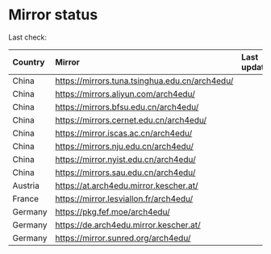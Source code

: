 <script src="./time.js"></script>
# Mirror status
Last check: <script type="text/javascript">localize(1736836162.5437946);</script>

|Country|Mirror|Last update|
|:------|:-----|:----------|
|China|https://mirrors.tuna.tsinghua.edu.cn/arch4edu/|<script type="text/javascript">localize(1736793744);</script>|
|China|https://mirrors.aliyun.com/arch4edu/|<script type="text/javascript">localize(1736793744);</script>|
|China|https://mirrors.bfsu.edu.cn/arch4edu/|<script type="text/javascript">localize(1736793744);</script>|
|China|https://mirrors.cernet.edu.cn/arch4edu/|<script type="text/javascript">localize(1736793744);</script>|
|China|https://mirror.iscas.ac.cn/arch4edu/|<script type="text/javascript">localize(1736793744);</script>|
|China|https://mirrors.nju.edu.cn/arch4edu/|<script type="text/javascript">localize(1736750703);</script>|
|China|https://mirror.nyist.edu.cn/arch4edu/|<script type="text/javascript">localize(1736793744);</script>|
|China|https://mirrors.sau.edu.cn/arch4edu/|<script type="text/javascript">localize(1731653531);</script>|
|Austria|https://at.arch4edu.mirror.kescher.at/|<script type="text/javascript">localize(1736793744);</script>|
|France|https://mirror.lesviallon.fr/arch4edu/|<script type="text/javascript">localize(1736793744);</script>|
|Germany|https://pkg.fef.moe/arch4edu/|<script type="text/javascript">localize(1736793744);</script>|
|Germany|https://de.arch4edu.mirror.kescher.at/|<script type="text/javascript">localize(1736793744);</script>|
|Germany|https://mirror.sunred.org/arch4edu/|<script type="text/javascript">localize(1736793744);</script>|

<script src="./tablefilter/tablefilter.js"></script>
<script src="./table.js"></script>